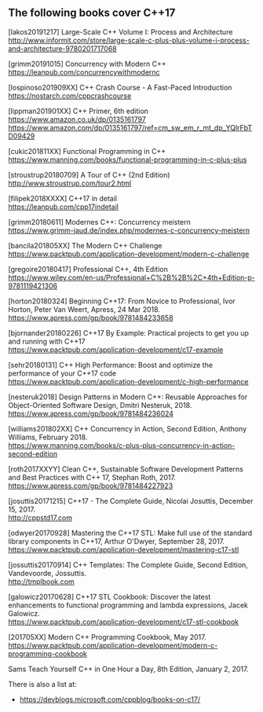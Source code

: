 The following books cover C++17
-------------------------------

[lakos20191217] Large-Scale C++ Volume I: Process and Architecture<br>
http://www.informit.com/store/large-scale-c-plus-plus-volume-i-process-and-architecture-9780201717068

[grimm20191015] Concurrency with Modern C++<br>
https://leanpub.com/concurrencywithmodernc

[lospinoso201909XX] C++ Crash Course - A Fast-Paced Introduction<br>
https://nostarch.com/cppcrashcourse

[lippman201901XX] C++ Primer, 6th edition<br>
https://www.amazon.co.uk/dp/0135161797<br>
https://www.amazon.com/dp/0135161797/ref=cm_sw_em_r_mt_dp_YQlrFbTD09429

[cukic201811XX] Functional Programming in C++<br>
https://www.manning.com/books/functional-programming-in-c-plus-plus

[stroustrup20180709] A Tour of C++ (2nd Edition)<br>
http://www.stroustrup.com/tour2.html

[filipek2018XXXX] C++17 in detail<br>
https://leanpub.com/cpp17indetail

[grimm20180611] Modernes C++: Concurrency meistern<br>
https://www.grimm-jaud.de/index.php/modernes-c-concurrency-meistern

[bancila201805XX] The Modern C++ Challenge<br>
https://www.packtpub.com/application-development/modern-c-challenge

[gregoire20180417] Professional C++, 4th Edition<br>
https://www.wiley.com/en-us/Professional+C%2B%2B%2C+4th+Edition-p-9781119421306

[horton20180324] Beginning C++17: From Novice to Professional, Ivor Horton, Peter Van Weert, Apress, 24 Mar 2018.<br>
https://www.apress.com/gp/book/9781484233658

[bjornander20180226] C++17 By Example: Practical projects to get you up and running with C++17<br>
https://www.packtpub.com/application-development/c17-example

[sehr20180131] C++ High Performance: Boost and optimize the performance of your C++17 code<br>
https://www.packtpub.com/application-development/c-high-performance

[nesteruk2018] Design Patterns in Modern C++: Reusable Approaches for Object-Oriented Software Design, Dmitri Nesteruk, 2018.<br>
https://www.apress.com/gp/book/9781484236024

[williams201802XX] C++ Concurrency in Action, Second Edition, Anthony Williams, February 2018.<br>
https://www.manning.com/books/c-plus-plus-concurrency-in-action-second-edition

[roth2017XXYY] Clean C++, Sustainable Software Development Patterns and Best Practices with C++ 17, Stephan Roth, 2017.<br>
https://www.apress.com/gp/book/9781484227923

[josuttis20171215] C++17 - The Complete Guide, Nicolai Josuttis, December 15, 2017.<br>
http://cppstd17.com

[odwyer20170928] Mastering the C++17 STL: Make full use of the standard library components in C++17, Arthur O'Dwyer, September 28, 2017.<br>
https://www.packtpub.com/application-development/mastering-c17-stl

[jossuttis20170914] C++ Templates: The Complete Guide, Second Edition, Vandevoorde, Jossuttis.<br>
http://tmplbook.com

[galowicz20170628] C++17 STL Cookbook: Discover the latest enhancements to functional programming and lambda expressions, Jacek Galowicz.<br>
https://www.packtpub.com/application-development/c17-stl-cookbook

[201705XX] Modern C++ Programming Cookbook, May 2017.<br>
https://www.packtpub.com/application-development/modern-c-programming-cookbook

Sams Teach Yourself C++ in One Hour a Day, 8th Edition, January 2, 2017.


There is also a list at:
  * https://devblogs.microsoft.com/cppblog/books-on-c17/
